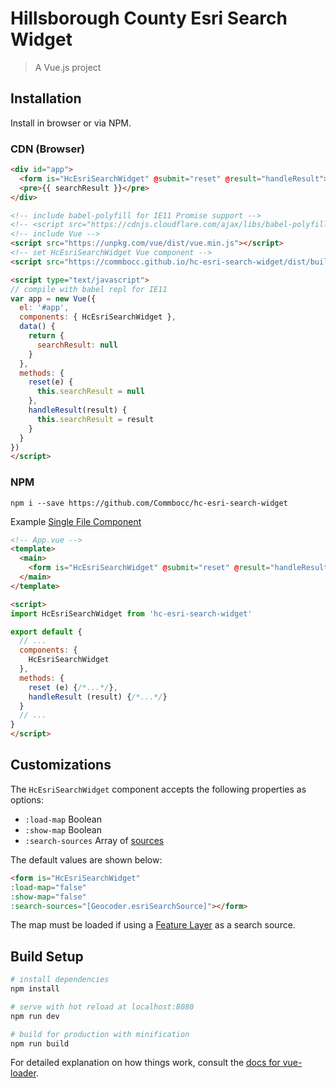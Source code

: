 # Hillsborough County Esri Search Widget

> A Vue.js project

## Installation

Install in browser or via NPM.

### CDN (Browser)

```html
<div id="app">
  <form is="HcEsriSearchWidget" @submit="reset" @result="handleResult"></form>
  <pre>{{ searchResult }}</pre>
</div>

<!-- include babel-polyfill for IE11 Promise support -->
<!-- <script src="https://cdnjs.cloudflare.com/ajax/libs/babel-polyfill/6.26.0/polyfill.min.js"></script> -->
<!-- include Vue -->
<script src="https://unpkg.com/vue/dist/vue.min.js"></script>
<!-- set HcEsriSearchWidget Vue component -->
<script src="https://commbocc.github.io/hc-esri-search-widget/dist/build.js"></script>

<script type="text/javascript">
// compile with babel repl for IE11
var app = new Vue({
  el: '#app',
  components: { HcEsriSearchWidget },
  data() {
    return {
      searchResult: null
    }
  },
  methods: {
    reset(e) {
      this.searchResult = null
    },
    handleResult(result) {
      this.searchResult = result
    }
  }
})
</script>
```

### NPM

`npm i --save https://github.com/Commbocc/hc-esri-search-widget`

Example [Single File Component](https://vuejs.org/v2/guide/single-file-components.html)

```html
<!-- App.vue -->
<template>
  <main>
    <form is="HcEsriSearchWidget" @submit="reset" @result="handleResult"></form>
  </main>
</template>

<script>
import HcEsriSearchWidget from 'hc-esri-search-widget'

export default {
  // ...
  components: {
    HcEsriSearchWidget
  },
  methods: {
    reset (e) {/*...*/},
    handleResult (result) {/*...*/}
  }
  // ...
}
</script>
```

## Customizations

The `HcEsriSearchWidget` component accepts the following properties as options:

* `:load-map` Boolean
* `:show-map` Boolean
* `:search-sources` Array of [sources](https://developers.arcgis.com/javascript/latest/api-reference/esri-widgets-Search.html#sources)

The default values are shown below:

```html
<form is="HcEsriSearchWidget"
:load-map="false"
:show-map="false"
:search-sources="[Geocoder.esriSearchSource]"></form>
```

The map must be loaded if using a [Feature Layer](https://developers.arcgis.com/javascript/latest/api-reference/esri-widgets-Search.html#FeatureLayerSource) as a search source.

## Build Setup

``` bash
# install dependencies
npm install

# serve with hot reload at localhost:8080
npm run dev

# build for production with minification
npm run build
```

For detailed explanation on how things work, consult the [docs for vue-loader](http://vuejs.github.io/vue-loader).
